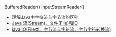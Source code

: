 BufferedReader()
InputStreamReader()


* [理解Java中字符流与字节流的区别](https://www.cnblogs.com/absfree/p/5415092.html)
* [Java 流(Stream)、文件(File)和IO](https://www.runoob.com/java/java-files-io.html)
* [java IO(File类、字节流与字符流、字节字符转换流)](https://cloud.tencent.com/developer/article/1453811#:~:text=%E5%AD%97%E8%8A%82%E6%B5%81%E4%B8%8E%E5%AD%97%E7%AC%A6%E6%B5%81,%E5%9C%A8Java.io%E5%8C%85%E4%B8%AD%E6%93%8D%E4%BD%9C%E6%96%87%E4%BB%B6%E5%86%85%E5%AE%B9%E7%9A%84%E4%B8%BB%E8%A6%81%E6%9C%89%E4%B8%A4%E5%A4%A7%E7%B1%BB%EF%BC%9A%E5%AD%97%E8%8A%82%E6%B5%81%E3%80%81%E5%AD%97%E7%AC%A6%E6%B5%81%E3%80%82%E4%B8%A4%E7%B1%BB%E9%83%BD%E5%88%86%E4%B8%BA%E8%BE%93%E5%85%A5%E5%92%8C%E8%BE%93%E5%87%BA%E6%93%8D%E4%BD%9C%E3%80%82%E5%9C%A8%E5%AD%97%E8%8A%82%E6%B5%81%E4%B8%AD%E8%BE%93%E5%87%BA%E6%95%B0%E6%8D%AE%E4%B8%BB%E8%A6%81%E6%98%AF%E4%BD%BF%E7%94%A8OutputStream%E5%AE%8C%E6%88%90%EF%BC%8C%E8%BE%93%E5%85%A5%E4%BD%BF%E7%94%A8%E7%9A%84%E6%98%AFInputStream%EF%BC%8C%E5%9C%A8%E5%AD%97%E7%AC%A6%E6%B5%81%E4%B8%AD%E8%BE%93%E5%87%BA%E4%B8%BB%E8%A6%81%E6%98%AF%E4%BD%BF%E7%94%A8Writer%E7%B1%BB%E5%AE%8C%E6%88%90%EF%BC%8C%E8%BE%93%E5%85%A5%E4%B8%BB%E8%A6%81%E6%98%AF%E4%BD%BF%E7%94%A8Reader%E7%B1%BB%E6%B5%81)